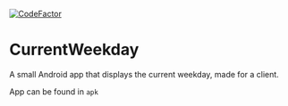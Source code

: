 [![CodeFactor](https://www.codefactor.io/repository/github/joseywoermann/currentweekday/badge)](https://www.codefactor.io/repository/github/joseywoermann/currentweekday)

# CurrentWeekday
A small Android app that displays the current weekday, made for a client.

App can be found in `apk`
